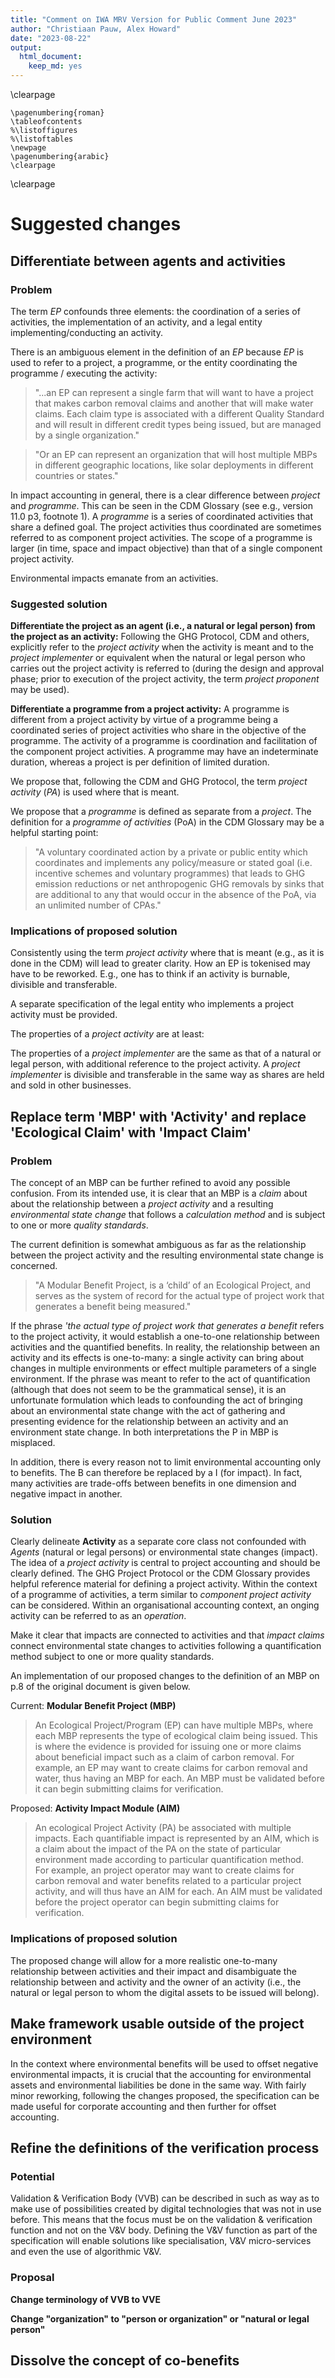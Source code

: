 ```yaml
---
title: "Comment on IWA MRV Version for Public Comment June 2023"
author: "Christiaan Pauw, Alex Howard"
date: "2023-08-22"
output: 
  html_document: 
    keep_md: yes
---
```

\clearpage

```{=tex}
\pagenumbering{roman}
\tableofcontents
%\listoffigures 
%\listoftables
\newpage
\pagenumbering{arabic}
\clearpage
```

\clearpage

<!--

# General

Underlying premise: Agents engage in activities that impact environments.

Hyperledger Climate Action and Accounting SIG

Hedera Vocabulary Group

Not description of the system as it is, but what it could become ...

As long as the specification as a mere description of the current state of affairs, ...

-->


# Suggested changes

## Differentiate between agents and activities

### Problem

The term *EP* confounds three elements: the coordination of a series of activities, the implementation of an activity, and a legal entity implementing/conducting an activity.

There is an ambiguous element in the definition of an *EP* because *EP* is used to refer to a project, a programme, or the entity coordinating the programme / executing the activity:

> "...an EP can represent a single farm that will want to have a project that makes carbon removal claims and another that will make water claims. Each claim type is associated with a different Quality Standard and will result in different credit types being issued, but are managed by a single organization."

> "Or an EP can represent an organization that will host multiple MBPs in different geographic locations, like solar deployments in different countries or states."

In impact accounting in general, there is a clear difference between *project* and *programme*. This can be seen in the CDM Glossary (see e.g., version 11.0 p3, footnote 1). A *programme* is a series of coordinated activities that share a defined goal. The project activities thus coordinated are sometimes referred to as component project activities. The scope of a programme is larger (in time, space and impact objective) than that of a single component project activity. 

Environmental impacts emanate from an activities. 

### Suggested solution

**Differentiate the project as an agent (i.e., a natural or legal person) from the project as an activity:** Following the GHG Protocol, CDM and others, explicitly refer to the *project activity* when the activity is meant and to the *project implementer* or equivalent when the natural or legal person who carries out the project activity is referred to (during the design and approval phase; prior to execution of the project activity, the term  *project proponent* may be used). 

**Differentiate a programme from a project activity:**
A programme is different from a project activity by virtue of a programme being a coordinated series of project activities who share in the objective of the programme. The activity of a programme is coordination and facilitation of the component project activities. A programme may have an indeterminate duration, whereas a project is per definition of limited duration. 

We propose that, following the CDM and GHG Protocol, the term *project activity* (*PA*) is used where that is meant. 

We propose that a *programme* is defined as separate from a *project*. The definition for a *programme of activities* (PoA) in the CDM Glossary may be a helpful starting point: 

> "A voluntary coordinated action by a private or public entity which coordinates and implements any policy/measure or stated goal (i.e. incentive schemes and voluntary programmes) that leads to GHG emission reductions or net anthropogenic GHG removals by sinks that are additional to any that would occur in the absence of the PoA, via an unlimited number of CPAs."

### Implications of proposed solution

Consistently using the term *project activity* where that is meant (e.g., as it is done in the CDM) will lead to greater clarity. How an EP is tokenised may have to be reworked. E.g., one has to think if an activity is burnable, divisible and transferable. 

A separate specification of the legal entity who implements a project activity must be provided.

The properties of a *project activity* are at least:



The properties of a *project implementer* are the same as that of a natural or legal person, with additional reference to the project activity. A *project implementer* is divisible and transferable in the same way as shares are held and sold in other businesses. 







## Replace term 'MBP' with 'Activity' and replace 'Ecological Claim' with 'Impact Claim' 

### Problem

The concept of an MBP can be further refined to avoid any possible confusion. From its intended use, it is clear that an MBP is a *claim* about about the relationship between a *project activity* and a resulting *environmental state change* that follows a *calculation method* and is subject to one or more *quality standards*. 

<!-- An MBP is a structure linking an activity and an environmental state change, by packaging one or more claims that the activity caused the state change, along with data supporting those claims, and results of verification performed on those claims and their data. -->



The current definition is somewhat ambiguous as far as the relationship between the project activity and the  resulting environmental state change is concerned. 

>  "A Modular Benefit Project, is a ‘child’ of an Ecological Project, and serves as the system of record for the actual type of project work that generates a benefit being measured."

If the phrase *'the actual type of project work that generates a benefit* refers to the project activity, it would establish a one-to-one relationship between activities and the quantified benefits. <!-- That is exactly what they are trying to do --> In reality, the relationship between an activity and its effects is one-to-many: a single activity can  bring about changes in multiple environments or effect multiple parameters of a single environment. If the phrase was meant to refer to the act of quantification (although that does not seem to be the grammatical sense), it is an unfortunate formulation which leads to confounding the act of bringing about an environmental state change with the act of gathering and presenting evidence for the relationship between an activity and an environment state change. In both interpretations the P in MBP is misplaced.  

In addition, there is every reason not to limit environmental accounting only to benefits. The B can therefore be replaced by a I (for impact). In fact, many activities are trade-offs between benefits in one dimension and negative impact in another.  

 <!-- "An Ecological Project/Program (EP) can have multiple MBPs, where each MBP represents the type of ecological claim being issued. This is where the evidence is provided for issuing one or more claims about beneficial impact such as a claim of carbon removal.For example, an EP may want to create claims for carbon removal and water, thus having an MBP for each. An MBP must be validated before it can begin submitting claims for verification." -->

### Solution 
 
Clearly delineate **Activity** as a separate core class not confounded with *Agents* (natural or legal persons) or environmental state changes (impact). The idea of a *project activity* is central to project accounting and should be clearly defined. The GHG Project Protocol or the CDM Glossary provides helpful reference material for defining a project activity. Within the context of a programme of activities, a term similar to *component project activity* can be considered.  Within an organisational accounting context, an onging activity can be referred to as an *operation*. 
<!-- "Operation" may be problematic. -->

Make it clear that impacts are connected to activities and that *impact claims* connect environmental state changes to activities following a quantification method subject to one or more quality standards. 

An implementation of our proposed changes to the definition of an MBP on p.8 of the original document is given below.

Current:
**Modular Benefit Project (MBP)** 

>  An Ecological Project/Program (EP) can have multiple MBPs, where each MBP represents the type of ecological claim being issued. This is where the evidence is provided for issuing one or more claims about beneficial impact such as a claim of carbon removal.
For example, an EP may want to create claims for carbon removal and water, thus having an MBP for each. An MBP must be validated before it can begin submitting claims for verification.

Proposed:
**Activity Impact Module (AIM)** 

>  An ecological Project Activity (PA) be associated with multiple impacts. Each quantifiable impact is represented by an AIM, which is a claim about the impact of the PA on the state of particular environment made according to particular quantification method.  
For example, an project operator may want to create claims for carbon removal and water benefits related to a particular project activity, and will thus have an AIM for each. An AIM must be validated before the project operator can begin submitting claims for verification.


<!-- 
Replace 
      "Ecological Project",   "Modular Benefit Project"  and "Ecological Claim"
with
      "Project Operator",       "Project Activity"         and "Impact Claim"

Show how this works for both the project scenario and the PoA scenario.
-->


### Implications of proposed solution

The proposed change will allow for a more realistic one-to-many relationship between activities and their impact and disambiguate the relationship between and activity and the owner of an activity (i.e., the natural or legal person to whom the digital assets to be issued will belong). 






## Make framework usable outside of the project environment 

In the context where environmental benefits will be used to offset negative environmental impacts, it is crucial that the accounting for environmental assets and environmental liabilities be done in the same way. With fairly minor reworking, following the changes proposed, the specification can be made useful for corporate accounting and then further for offset accounting. 







## Refine the definitions of the verification process 

### Potential 

Validation & Verification Body (VVB) can be described in such as way as to make use of possibilities created by digital technologies that was not in use before. This means that the focus must be on the validation & verification function and not on the V&V body. Defining the V&V function as part of the specification will enable solutions like specialisation, V&V micro-services and even the use of algorithmic V&V.

### Proposal 


**Change terminology of VVB to VVE**

**Change "organization" to "person or organization" or "natural or legal person"**


<!--


#### Differentiate the validation and verification process  

VVB vs VVP

VV as activity 


#### There is no reason why a VVB cannot also be a natural person

### Implications of proposed solution

Validation and Verification is, in our opinion, one of the least efficient components of the voluntary carbon market, not least because it is an oligopoly. A specification making it atomise the validation and verification process may enable a new paradigm from validation and verification (e.g, V&V micro services)
-->

## Dissolve the concept of co-benefits

